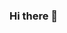 ### Hi there 👋

<!--
**bosco1230/bosco1230** is a ✨ _special_ ✨ repository because its `README.md` (this file) appears on your GitHub profile.

Here are some ideas to get you started:

- 🔭 I’m currently working on ...
- 🌱 I’m currently learning web development
- 👯 I’m looking to collaborate on ...
- 🤔 I’m looking for help with coding
I love swimming
- 💬 Ask me about ...
- 📫 How to reach me: ...
- 😄 Pronouns: ...
- ⚡ Fun fact: I'm afraid of deep sea
-->
